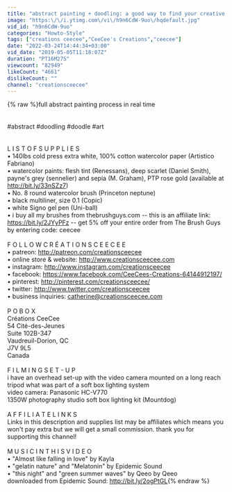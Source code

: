 ```yaml
---
title: "abstract painting + doodling: a good way to find your creative voice"
image: "https:\/\/i.ytimg.com\/vi\/h9n6CdW-9uo\/hqdefault.jpg"
vid_id: "h9n6CdW-9uo"
categories: "Howto-Style"
tags: ["creations ceecee","CeeCee's Creations","ceecee"]
date: "2022-03-24T14:44:34+03:00"
vid_date: "2019-05-05T11:18:07Z"
duration: "PT16M27S"
viewcount: "82949"
likeCount: "4661"
dislikeCount: ""
channel: "creationsceecee"
---
```

{% raw %}full abstract painting process in real time<br /><br /><br />#abstract #doodling #doodle #art<br /><br /><br />L I S T   O F  S U P P L I E S<br />• 140lbs cold press extra white, 100% cotton watercolor paper (Artistico Fabriano)<br />• watercolor paints: flesh tint (Renessans), deep scarlet (Daniel Smith),  payne's grey (sennelier) and sepia (M. Graham), PTP rose gold (available at <a rel="nofollow" target="blank" href="http://bit.ly/33nSZz7)">http://bit.ly/33nSZz7)</a><br />• No. 8 round watercolor brush (Princeton neptune)<br />• black multiliner, size 0.1 (Copic)<br />• white Signo gel pen (Uni-ball)<br />• i buy all my brushes from thebrushguys.com -- this is an affiliate link: <a rel="nofollow" target="blank" href="https://bit.ly/2JYyPFz">https://bit.ly/2JYyPFz</a>  -- get 5% off your entire order from The Brush Guys by entering code: ceecee <br /><br />F O L L O W   C R É A T I O N S    C E E C E E<br />• patreon: <a rel="nofollow" target="blank" href="http://patreon.com/creationsceecee">http://patreon.com/creationsceecee</a><br />• online store &amp; website: <a rel="nofollow" target="blank" href="http://www.creationsceecee.com">http://www.creationsceecee.com</a><br />• instagram: <a rel="nofollow" target="blank" href="http://www.instagram.com/creationsceecee">http://www.instagram.com/creationsceecee</a> <br />• facebook:  <a rel="nofollow" target="blank" href="https://www.facebook.com/CeeCees-Creations-64144912197/">https://www.facebook.com/CeeCees-Creations-64144912197/</a><br />• pinterest: <a rel="nofollow" target="blank" href="http://pinterest.com/creationsceecee/">http://pinterest.com/creationsceecee/</a><br />• twitter: <a rel="nofollow" target="blank" href="http://www.twitter.com/creationsceecee">http://www.twitter.com/creationsceecee</a><br />• business inquiries: catherine@creationsceecee.com<br /><br />P O   B O X<br />Créations CeeCee <br />54 Cité-des-Jeunes <br />Suite 102B-347 <br />Vaudreuil-Dorion, QC <br />J7V 9L5<br />Canada<br /><br />F I L M I N G   S E T - U P<br />i have an overhead set-up with the video camera mounted on a long reach tripod what was part of a soft box lighting system<br />video camera: Panasonic HC-V770<br />1350W photography studio soft box lighting kit (Mountdog)<br /><br />A F F I L I A T E   L I N K S<br />Links in this description and supplies list may be affiliates which means you won't pay extra but we will get a  small commission. thank you for supporting this channel!<br /><br />M U S I C    I N   T H I S   V I D E O<br />• &quot;Almost like falling in love&quot; by Kayla<br />• &quot;gelatin nature&quot;  and &quot;Melatonin&quot; by Epidemic Sound<br />• &quot;this night&quot; and &quot;green summer waves&quot; by Qeeo  by Qeeo<br />downloaded from Epidemic Sound: <a rel="nofollow" target="blank" href="http://bit.ly/2ogPtGL">http://bit.ly/2ogPtGL</a>{% endraw %}

